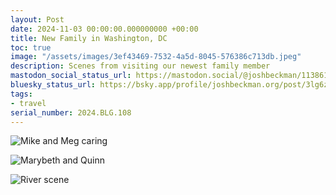 ```yaml
---
layout: Post
date: 2024-11-03 00:00:00.000000000 +00:00
title: New Family in Washington, DC
toc: true
image: "/assets/images/3ef43469-7532-4a5d-8045-576386c713db.jpeg"
description: Scenes from visiting our newest family member
mastodon_social_status_url: https://mastodon.social/@joshbeckman/113861876301612838
bluesky_status_url: https://bsky.app/profile/joshbeckman.org/post/3lg6z2lac472w
tags:
- travel
serial_number: 2024.BLG.108
---
```

![Mike and Meg caring](/assets/images/3ef43469-7532-4a5d-8045-576386c713db.jpeg)

![Marybeth and Quinn](/assets/images/5d45f4b8-4c86-415b-943e-3259e18e019b.jpeg)

![River scene](/assets/images/2ca195c1-edb1-4536-a9bb-901e7009e216.jpeg)

